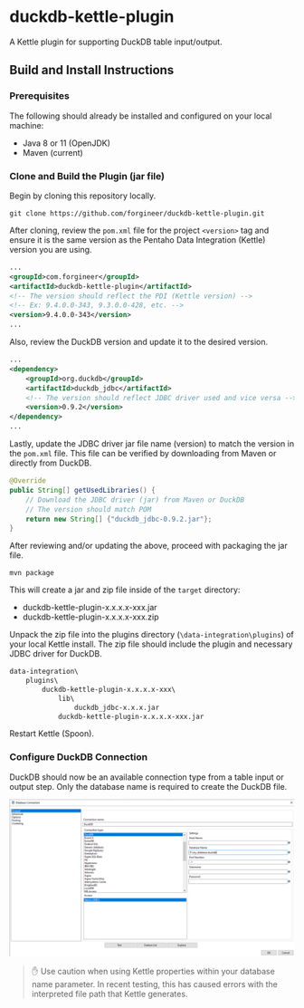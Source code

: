 # duckdb-kettle-plugin
A Kettle plugin for supporting DuckDB table input/output.

## Build and Install Instructions

### Prerequisites
The following should already be installed and configured on your local machine:
* Java 8 or 11 (OpenJDK)
* Maven (current)

### Clone and Build the Plugin (jar file)
Begin by cloning this repository locally.
```
git clone https://github.com/forgineer/duckdb-kettle-plugin.git
```

After cloning, review the `pom.xml` file for the project `<version>` tag and ensure it is the same version as the Pentaho Data Integration (Kettle) version you are using.
```xml
...
<groupId>com.forgineer</groupId>
<artifactId>duckdb-kettle-plugin</artifactId>
<!-- The version should reflect the PDI (Kettle version) -->
<!-- Ex: 9.4.0.0-343, 9.3.0.0-428, etc. -->
<version>9.4.0.0-343</version>
...
```

Also, review the DuckDB version and update it to the desired version.
```xml
...
<dependency>
    <groupId>org.duckdb</groupId>
    <artifactId>duckdb_jdbc</artifactId>
    <!-- The version should reflect JDBC driver used and vice versa -->
    <version>0.9.2</version>
</dependency>
...
```

Lastly, update the JDBC driver jar file name (version) to match the version in the `pom.xml` file. This file can be verified by downloading from Maven or directly from DuckDB.
```java
@Override
public String[] getUsedLibraries() {
    // Download the JDBC driver (jar) from Maven or DuckDB
    // The version should match POM
    return new String[] {"duckdb_jdbc-0.9.2.jar"};
}
```

After reviewing and/or updating the above, proceed with packaging the jar file.
```
mvn package 
```

This will create a jar and zip file inside of the `target` directory:
* duckdb-kettle-plugin-x.x.x.x-xxx.jar
* duckdb-kettle-plugin-x.x.x.x-xxx.zip

Unpack the zip file into the plugins directory (`\data-integration\plugins`) of your local Kettle install. The zip file should include the plugin and necessary JDBC driver for DuckDB.
```
data-integration\
    plugins\
        duckdb-kettle-plugin-x.x.x.x-xxx\
            lib\
                duckdb_jdbc-x.x.x.jar
            duckdb-kettle-plugin-x.x.x.x-xxx.jar

```

Restart Kettle (Spoon).

### Configure DuckDB Connection
DuckDB should now be an available connection type from a table input or output step. Only the database name is required to create the DuckDB file.

![DuckDB Connection](./docs/duckdb-kettle-connection.png)

> ✋ Use caution when using Kettle properties within your database name parameter. In recent testing, this has caused errors with the interpreted file path that Kettle generates.